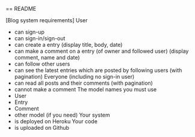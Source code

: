 == README

[Blog system requirements]
User
- can sign-up
- can sign-in/sign-out
- can create a entry (display title, body, date)
- can make a comment on a entry (of owner and followed user) (display comment, name and date)
- can follow other users
- can see the latest entries which are posted by following users (with pagination)
Everyone (including no sign-in user)
- can read all posts and their comments (with pagination)
- cannot make a comment
The model names you must use
- User
- Entry
- Comment
- other model (if you need)
Your system
- is deployed on Heroku
Your code
- is uploaded on Github 
